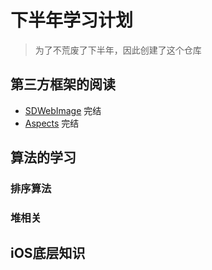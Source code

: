 # 下半年学习计划
> 为了不荒废了下半年，因此创建了这个仓库


## 第三方框架的阅读

* [SDWebImage](https://github.com/xylxi/Reviewlib/tree/master/Lib/SDRecord) 完结
* [Aspects](https://github.com/xylxi/Reviewlib/tree/master/Lib/AOPRecord)   完结


## 算法的学习

### 排序算法

### 堆相关

## iOS底层知识

